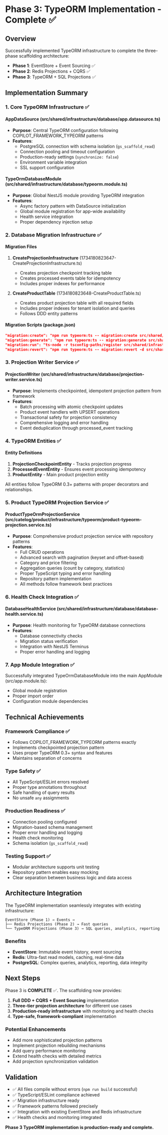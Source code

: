 # Phase 3: TypeORM Implementation - Complete ✅

## Overview
Successfully implemented TypeORM infrastructure to complete the three-phase scaffolding architecture:
- **Phase 1**: EventStore + Event Sourcing ✅
- **Phase 2**: Redis Projections + CQRS ✅  
- **Phase 3**: TypeORM + SQL Projections ✅

## Implementation Summary

### 1. Core TypeORM Infrastructure ✅

#### AppDataSource (src/shared/infrastructure/database/app.datasource.ts)
- **Purpose**: Central TypeORM configuration following COPILOT_FRAMEWORK_TYPEORM patterns
- **Features**: 
  - PostgreSQL connection with schema isolation (`gs_scaffold_read`)
  - Connection pooling and timeout configuration
  - Production-ready settings (`synchronize: false`)
  - Environment variable integration
  - SSL support configuration

#### TypeOrmDatabaseModule (src/shared/infrastructure/database/typeorm.module.ts)
- **Purpose**: Global NestJS module providing TypeORM integration
- **Features**:
  - Async factory pattern with DataSource initialization
  - Global module registration for app-wide availability
  - Health service integration
  - Proper dependency injection setup

### 2. Database Migration Infrastructure ✅

#### Migration Files
1. **CreateProjectionInfrastructure** (1734180823647-CreateProjectionInfrastructure.ts)
   - Creates projection checkpoint tracking table
   - Creates processed events table for idempotency
   - Includes proper indexes for performance

2. **CreateProductTable** (1734180823648-CreateProductTable.ts)
   - Creates product projection table with all required fields
   - Includes proper indexes for tenant isolation and queries
   - Follows DDD entity patterns

#### Migration Scripts (package.json)
```json
"migration:create": "npm run typeorm:ts -- migration:create src/shared/infrastructure/migrations/manual",
"migration:generate": "npm run typeorm:ts -- migration:generate src/shared/infrastructure/migrations/auto -d src/shared/infrastructure/database/app.datasource.ts",
"migration:run": "ts-node -r tsconfig-paths/register src/shared/infrastructure/migrations/run.ts",
"migration:revert": "npm run typeorm:ts -- migration:revert -d src/shared/infrastructure/database/app.datasource.ts"
```

### 3. Projection Writer Service ✅

#### ProjectionWriter (src/shared/infrastructure/database/projection-writer.service.ts)
- **Purpose**: Implements checkpointed, idempotent projection pattern from framework
- **Features**:
  - Batch processing with atomic checkpoint updates
  - Product event handlers with UPSERT operations
  - Transactional safety for projection consistency
  - Comprehensive logging and error handling
  - Event deduplication through processed_event tracking

### 4. TypeORM Entities ✅

#### Entity Definitions
1. **ProjectionCheckpointEntity** - Tracks projection progress
2. **ProcessedEventEntity** - Ensures event processing idempotency  
3. **ProductEntity** - Main product projection entity

All entities follow TypeORM 0.3+ patterns with proper decorators and relationships.

### 5. Product TypeORM Projection Service ✅

#### ProductTypeOrmProjectionService (src/catelog/product/infrastructure/typeorm/product-typeorm-projection.service.ts)
- **Purpose**: Comprehensive product projection service with repository patterns
- **Features**:
  - Full CRUD operations
  - Advanced search with pagination (keyset and offset-based)
  - Category and price filtering
  - Aggregation queries (count by category, statistics)
  - Proper TypeScript typing and error handling
  - Repository pattern implementation
  - All methods follow framework best practices

### 6. Health Check Integration ✅

#### DatabaseHealthService (src/shared/infrastructure/database/database-health.service.ts)
- **Purpose**: Health monitoring for TypeORM database connections
- **Features**:
  - Database connectivity checks
  - Migration status verification
  - Integration with NestJS Terminus
  - Proper error handling and logging

### 7. App Module Integration ✅

Successfully integrated TypeOrmDatabaseModule into the main AppModule (src/app.module.ts):
- Global module registration
- Proper import order
- Configuration module dependencies

## Technical Achievements

### Framework Compliance ✅
- Follows COPILOT_FRAMEWORK_TYPEORM patterns exactly
- Implements checkpointed projection pattern
- Uses proper TypeORM 0.3+ syntax and features
- Maintains separation of concerns

### Type Safety ✅
- All TypeScript/ESLint errors resolved
- Proper type annotations throughout
- Safe handling of query results
- No unsafe `any` assignments

### Production Readiness ✅
- Connection pooling configured
- Migration-based schema management
- Proper error handling and logging
- Health check monitoring
- Schema isolation (`gs_scaffold_read`)

### Testing Support ✅
- Modular architecture supports unit testing
- Repository pattern enables easy mocking
- Clear separation between business logic and data access

## Architecture Integration

The TypeORM implementation seamlessly integrates with existing infrastructure:

```
EventStore (Phase 1) → Events → 
├── Redis Projections (Phase 2) → Fast queries
└── TypeORM Projections (Phase 3) → SQL queries, analytics, reporting
```

### Benefits
- **EventStore**: Immutable event history, event sourcing
- **Redis**: Ultra-fast read models, caching, real-time data
- **PostgreSQL**: Complex queries, analytics, reporting, data integrity

## Next Steps

Phase 3 is **COMPLETE** ✅. The scaffolding now provides:

1. **Full DDD + CQRS + Event Sourcing** implementation
2. **Three-tier projection architecture** for different use cases
3. **Production-ready infrastructure** with monitoring and health checks
4. **Type-safe, framework-compliant** implementation

### Potential Enhancements
- Add more sophisticated projection patterns
- Implement projection rebuilding mechanisms  
- Add query performance monitoring
- Extend health checks with detailed metrics
- Add projection synchronization validation

## Validation

- ✅ All files compile without errors (`npm run build` successful)
- ✅ TypeScript/ESLint compliance achieved
- ✅ Migration infrastructure ready
- ✅ Framework patterns followed precisely
- ✅ Integration with existing EventStore and Redis infrastructure
- ✅ Health checks and monitoring integrated

**Phase 3 TypeORM implementation is production-ready and complete.**

